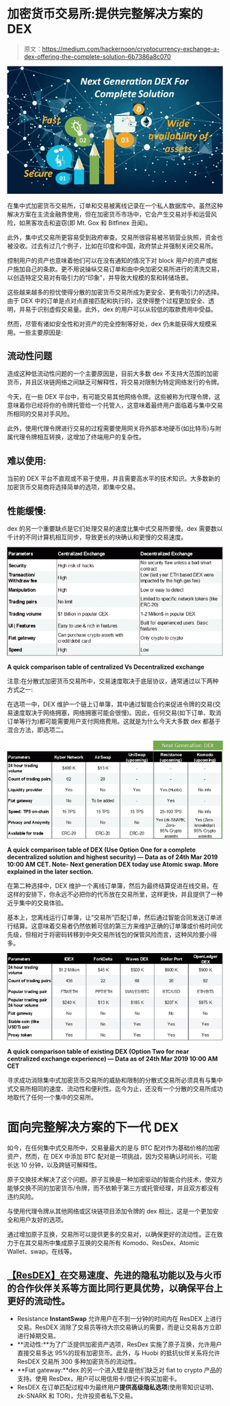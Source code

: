 # 加密货币交易所:提供完整解决方案的 DEX

> 原文：<https://medium.com/hackernoon/cryptocurrency-exchange-a-dex-offering-the-complete-solution-6b7386a8c070>

![](img/110143a0adfdec04237b53a3a5aba46e.png)

在集中式加密货币交易所，订单和交易被离线记录在一个私人数据库中。虽然这种解决方案在主流金融界使用，但在加密货币市场中，它会产生交易对手和运营风险，如黑客攻击和盗窃(即 Mt. Gox 和 Bitfinex 丑闻)。

此外，集中式交易所更容易受到政府审查。交易所很容易被吊销营业执照，资金也被没收。过去有过几个例子，比如在印度和中国，政府禁止并强制关闭交易所。

控制用户的资产也意味着他们可以在没有通知的情况下对 block 用户的资产或帐户施加自己的条款。更不用说操纵交易订单和由中央加密交易所进行的清洗交易，以创造特定交易对有吸引力的“印象”，并导致大规模的泵和转储场景。

这些越来越多的担忧使得分散的加密货币交易所成为更安全、更有吸引力的选择。由于 DEX 中的订单是点对点直接匹配和执行的，这使得整个过程更加安全、透明，并易于识别虚假交易量。此外，dex 的用户可以从较低的取款费用中受益。

然而，尽管有诸如安全性和对资产的完全控制等好处，dex 仍未能获得大规模采用。一些主要原因是:

## 流动性问题

造成这种低流动性问题的一个主要原因是，目前大多数 dex 不支持大范围的加密货币，并且区块链网络之间缺乏可解释性，将交易对限制为特定网络发行的令牌。

今天，在一些 DEX 平台中，有可能交易其他网络令牌。这些被称为代理令牌，这意味着你已经将你的令牌托管给一个托管人，这意味着最终用户面临着与集中交易所相同的交易对手风险。

此外，使用代理令牌进行交易的过程需要使用网关将外部本地硬币(如比特币)与附属代理令牌相互转换，这增加了终端用户的复杂性。

## 难以使用:

当前的 DEX 平台不直观或不易于使用，并且需要高水平的技术知识。大多数新的加密货币交易商将选择简单的选项，即集中交易。

## 性能缓慢:

dex 的另一个重要缺点是它们处理交易的速度比集中式交易所要慢。dex 需要数以千计的不同计算机相互同步，导致更长的块确认和更慢的交易速度。

![](img/eaae23ca6c06d23d4e94fecc8c01cc8e.png)

**A quick comparison table of centralized Vs Decentralized exchange**

注意:在分散式加密货币交易所中，交易速度取决于底层协议，通常通过以下两种方式之一:

在选项一中，DEX 维护一个链上订单簿，其中通过智能合约来促进令牌的交易(交易速度取决于网络拥塞，网络拥塞可能会很慢)。因此，任何交易(如下订单、取消订单等行为)都可能需要用户支付网络费用。这就是为什么今天大多数 dex 都基于混合方法，即选项二。

![](img/b4b2f077da33151c0540c898b88127e9.png)

**A quick comparison table of DEX (Use Option One for a complete decentralized solution and highest security) — Data as of 24th Mar 2019 10:00 AM CET. Note- Next generation DEX today use Atomic swap. More explained in the later section.**

在第二种选择中，DEX 维护一个离线订单簿，然后为最终结算促进在线交易。在这样的安排下，你永远不必把你的代币放在交易所里，这样更快，并且提供了一种近乎集中的交易体验。

基本上，您离线运行订单簿，让“交易所”匹配订单，然后通过智能合同发送订单进行结算。这意味着交易者仍然依赖可信的第三方来维护正确的订单簿或价格时间优先级，但相对于将密码转移到中央交易所钱包的保管风险而言，这种风险要小得多。

![](img/7920e1cd2d2501f960ee42b9a169d7db.png)

**A quick comparison table of existing DEX (Option Two for near centralized exchange experience) — Data as of 24th Mar 2019 10:00 AM CET**

寻求成功消除集中式加密货币交易所的威胁和限制的分散式交易所必须具有与集中式交易所相同的速度、流动性和便利性。迄今为止，还没有一个分散的交易所成功地取代了任何一个集中的交易所。

# 面向完整解决方案的下一代 DEX

如今，在任何集中式交易所中，交易量最大的是与 BTC 配对作为基础价格的加密资产，然而，在 DEX 中添加 BTC 配对是一项挑战，因为交易确认时间长，可能长达 10 分钟，以及跨链可解释性。

原子交换技术解决了这个问题。原子互换是一种加密驱动的智能合约技术，使双方能够交换不同的加密货币/令牌，而不依赖于第三方或托管经理，并且双方都没有违约风险。

与使用代理令牌从其他网络或区块链项目添加令牌的 dex 相比，这是一个更加安全和用户友好的选项。

通过增加原子互换，交易所可以提供更多的交易对，以确保更好的流动性。正在致力于在其交易所中集成原子互换的交易所有 Komodo、ResDex、Atomic Wallet、swap。在线等。

## [【ResDEX】](https://www.resistance.io/)在交易速度、先进的隐私功能以及与火币的合作伙伴关系等方面比同行更具优势，以确保平台上更好的流动性。

*   Resistance **InstantSwap** 允许用户在不到一分钟的时间内在 ResDEX 上进行交易。ResDEX 消除了交易员等待大宗交易确认的需要，而是让交易各方立即进行掉期交易。
*   **流动性:**为了广泛提供加密资产选项，ResDex 实施了原子互换，允许用户直接交易多达 95%的现有加密货币。此外，与 Huobi 的抵抗伙伴关系将允许 ResDEX 交易所 300 多种加密货币的流动性。
*   **Fiat gateway:**dex 的另一个进入壁垒是他们缺乏对 fiat to crypto 产品的支持。使用 ResDex，用户可以用信用卡/借记卡购买加密卡。
*   ResDEX 在订单匹配过程中为最终用户**提供高级隐私选项**(使用零知识证明、zk-SNARK 和 TOR)，允许投资者私下交易。